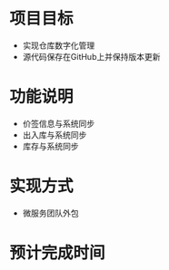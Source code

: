 # 项目目标
- 实现仓库数字化管理
- 源代码保存在GitHub上并保持版本更新

# 功能说明
- 价签信息与系统同步
- 出入库与系统同步
- 库存与系统同步

# 实现方式
- 微服务团队外包

# 预计完成时间
